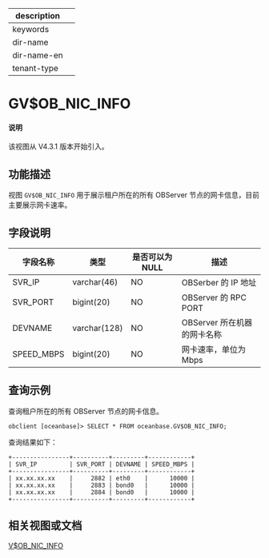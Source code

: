 |description||
|---|---|
|keywords||
|dir-name||
|dir-name-en||
|tenant-type||

# GV$OB_NIC_INFO

<main id="notice" type='explain'>
<h4>说明</h4>
<p>该视图从 V4.3.1 版本开始引入。</p>
</main>

## 功能描述

视图 `GV$OB_NIC_INFO` 用于展示租户所在的所有 OBServer 节点的网卡信息，目前主要展示网卡速率。

## 字段说明

| **字段名称** | **类型** | **是否可以为 NULL** | **描述** |
| ------------ | ------- | ------------------- | -------- |
| SVR_IP     | varchar(46)  | NO   | OBSerber 的 IP 地址    |
| SVR_PORT   | bigint(20)   | NO   | OBServer 的 RPC PORT    |
| DEVNAME    | varchar(128) | NO   | OBServer 所在机器的网卡名称     |
| SPEED_MBPS | bigint(20)   | NO   | 网卡速率，单位为 Mbps     |

## 查询示例

查询租户所在的所有 OBServer 节点的网卡信息。

```shell
obclient [oceanbase]> SELECT * FROM oceanbase.GV$OB_NIC_INFO;
```

查询结果如下：

```shell
+----------------+----------+---------+------------+
| SVR_IP         | SVR_PORT | DEVNAME | SPEED_MBPS |
+----------------+----------+---------+------------+
| xx.xx.xx.xx    |     2882 | eth0    |      10000 |
| xx.xx.xx.xx    |     2883 | bond0   |      10000 |
| xx.xx.xx.xx    |     2884 | bond0   |      10000 |
+----------------+----------+---------+------------+
```

## 相关视图或文档

[V$OB_NIC_INFO](32250.v-ob_nic_info-of-sys-tenant.md)